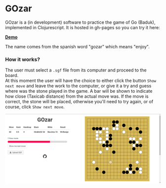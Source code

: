 # GOzar

GOzar is a (in development) software to practice the game of Go (Baduk),
implemented in Clojurescript. It is hosted in gh-pages so you can try it
here:

[**Demo**](https://average-user.github.io/gozar/)

The name comes from the spanish word "gozar" which means "enjoy".

### How it works?

The user must select a `.sgf` file from its computer and proceed to the board.\
At this moment the user will have the choice to either click the button `Show next move`
and leave the work to the computer, or give it a try and guess where was
the stone played in the game. A bar will be shown to indicate how close
(Taxicab distance) from the actual move was. If the move is correct, the stone
will be placed, otherwise you'll need to try again, or of course, click
`Show next move`.

![](https://github.com/Average-user/gozar/blob/master/resources/public/img/demo.png?raw=true)
